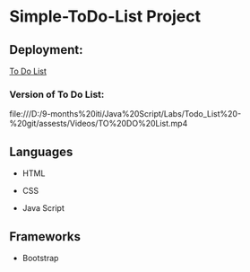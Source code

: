 # Simple-ToDo-List Project
## Deployment: 
[To Do List](https://raneenmahmoud.github.io/Simple-ToDo-List/index.html)
### Version of To Do List:
file:///D:/9-months%20iti/Java%20Script/Labs/Todo_List%20-%20git/assests/Videos/TO%20DO%20List.mp4
## Languages
- HTML
* CSS
+ Java Script
## Frameworks
- Bootstrap

